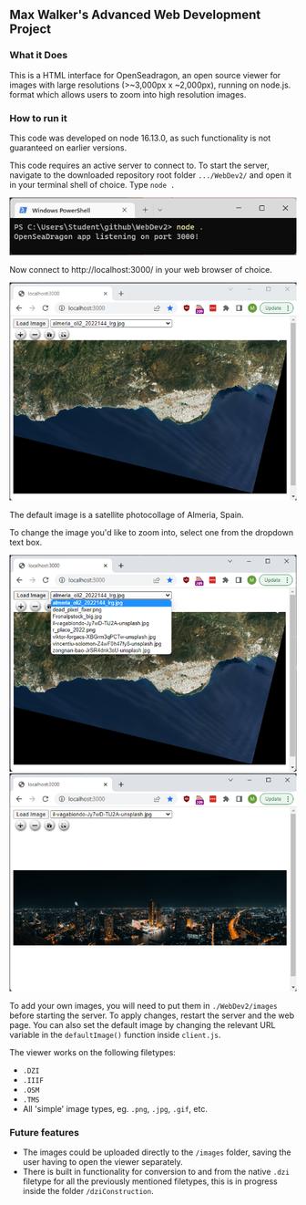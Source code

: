 ## Max Walker's Advanced Web Development Project
### What it Does

This is a HTML interface for OpenSeadragon, an open source viewer for images with large resolutions (>~3,000px x ~2,000px), running on node.js. format which allows users to zoom into high resolution images.

### How to run it

This code was developed on node 16.13.0, as such functionality is not guaranteed on earlier versions.

This code requires an active server to connect to. To start the server, navigate to the downloaded repository root folder `.../WebDev2/` and open it in your terminal shell of choice. Type `node .` 

![Alt text](./readmescreenshots/000a_serverStartup.png "Server initialisation")

Now connect to http://localhost:3000/ in your web browser of choice. 

![Alt text](./readmescreenshots/001almeria.png "The landing page")

The default image is a satellite photocollage of Almeria, Spain. 

To change the image you'd like to zoom into, select one from the dropdown text box.


![Alt text](./readmescreenshots/002dropdown.png "The selection of images")
![Alt text](./readmescreenshots/004changedFile.png "A different file")

To add your own images, you will need to put them in `./WebDev2/images` before starting the server. To apply changes, restart the server and the web page. You can also set the default image by changing the relevant URL variable in the `defaultImage()` function inside `client.js`.

The viewer works on the following filetypes: 
 - `.DZI`
 - `.IIIF`
 - `.OSM`
 - `.TMS`
 - All 'simple' image types, eg. `.png`, `.jpg`, `.gif`, etc.

### Future features
 - The images could be uploaded directly to the `/images` folder, saving the user having to open the viewer separately.
 - There is built in functionality for conversion to and from the native `.dzi` filetype for all the previously mentioned filetypes, this is in progress inside the folder `/dziConstruction`.